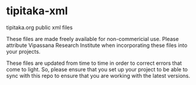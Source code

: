 # tipitaka-xml
tipitaka.org public xml files

These files are made freely available for non-commericial use. Please attribute Vipassana Research Institute when incorporating these files into your projects.

These files are updated from time to time in order to correct errors that come to light. So, please ensure that you set up your project to be able to sync with this repo to ensure that you are working with the latest versions.

